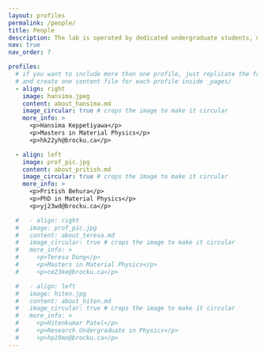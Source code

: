 ```yaml
---
layout: profiles
permalink: /people/
title: People
description: The lab is operated by dedicated undergraduate students, master's students, and PhD candidates, each bringing unique skills and perspectives to our multidisciplinary research projects. Dr. Kaur and her team are committed to fostering an environment of learning and innovation.
nav: true
nav_order: 7

profiles:
  # if you want to include more than one profile, just replicate the following block
  # and create one content file for each profile inside _pages/
  - align: right
    image: hansima.jpeg
    content: about_hansima.md
    image_circular: true # crops the image to make it circular
    more_info: >
      <p>Hansima Keppetiyawa</p>
      <p>Masters in Material Physics</p>
      <p>hk22yh@brocku.ca</p>

  - align: left
    image: prof_pic.jpg
    content: about_pritish.md
    image_circular: true # crops the image to make it circular
    more_info: >
      <p>Pritish Behura</p>
      <p>PhD in Material Physics</p>
      <p>yj23wd@brocku.ca</p>

  #   - align: right
  #   image: prof_pic.jpg
  #   content: about_teresa.md
  #   image_circular: true # crops the image to make it circular
  #   more_info: >
  #     <p>Teresa Dong</p>
  #     <p>Masters in Material Physics</p>
  #     <p>ce23ke@brocku.ca</p>

  #   - align: left
  #   image: hiten.jpg
  #   content: about_hiten.md
  #   image_circular: true # crops the image to make it circular
  #   more_info: >
  #     <p>Hitenkumar Patel</p>
  #     <p>Research Undergraduate in Physics</p>
  #     <p>hp19mx@brocku.ca</p>
---
```

